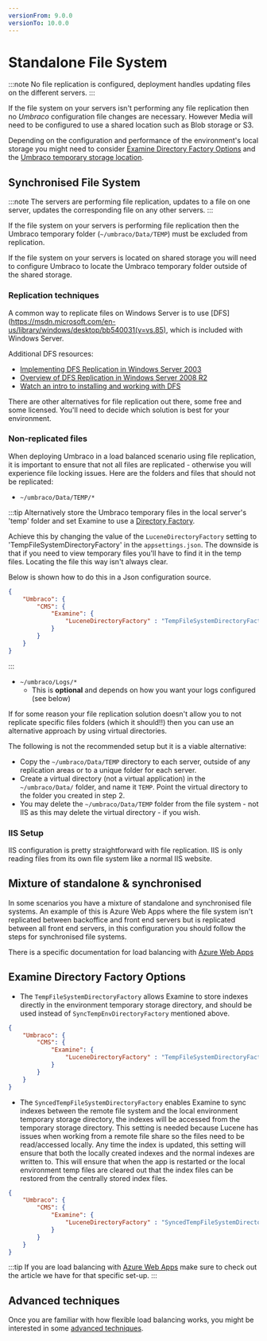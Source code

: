 ```yaml
---
versionFrom: 9.0.0
versionTo: 10.0.0
---
```


# Standalone File System

:::note
No file replication is configured, deployment handles updating files on the different servers.
:::

If the file system on your servers isn't performing any file replication then no _Umbraco_ configuration file changes are necessary. However Media will need to be configured to use a shared location such as Blob storage or S3.

Depending on the configuration and performance of the environment's local storage you might need to consider [Examine Directory Factory Options](#examine-directory-factory-options) and the [Umbraco temporary storage location](../../../../Reference/Config/webconfig/index.md#umbracocorelocaltempstorage).

## Synchronised File System

:::note
The servers are performing file replication, updates to a file on one server, updates the corresponding file on any other servers.
:::

If the file system on your servers is performing file replication then the Umbraco temporary folder (`~/umbraco/Data/TEMP`) must be excluded from replication.

If the file system on your servers is located on shared storage you will need to configure Umbraco to locate the Umbraco temporary folder outside of the shared storage.

### Replication techniques

A common way to replicate files on Windows Server is to use [DFS](https://msdn.microsoft.com/en-us/library/windows/desktop/bb540031(v=vs.85), which is included with Windows Server.

Additional DFS resources:

* [Implementing DFS Replication in Windows Server 2003](http://www.windowsnetworking.com/articles_tutorials/Implementing-DFS-Replication.html)
* [Overview of DFS Replication in Windows Server 2008 R2](https://technet.microsoft.com/en-us/library/cc771058.aspx)
* [Watch an intro to installing and working with DFS](https://www.youtube.com/watch?v=DYfBoUt2RVE)

There are other alternatives for file replication out there, some free and some licensed. You'll need to decide which solution is best for your environment.

### Non-replicated files

When deploying Umbraco in a load balanced scenario using file replication, it is important to ensure that not all files are replicated - otherwise you will experience file locking issues. Here are the folders and files that should not be replicated:

* `~/umbraco/Data/TEMP/*`

:::tip
Alternatively store the Umbraco temporary files in the local server's 'temp' folder and set Examine to use a [Directory Factory](#examine-directory-factory-options).

Achieve this by changing the value of the `LuceneDirectoryFactory` setting to 'TempFileSystemDirectoryFactory' in the `appsettings.json`. The downside is that if you need to view temporary files you'll have to find it in the temp files. Locating the file this way isn't always clear.

Below is shown how to do this in a Json configuration source.

```json
{
    "Umbraco": {
        "CMS": {
            "Examine": {
                "LuceneDirectoryFactory" : "TempFileSystemDirectoryFactory"
            }
        }
    }
}

```

:::

* `~/umbraco/Logs/*`
  * This is **optional** and depends on how you want your logs configured (see below)

If for some reason your file replication solution doesn't allow you to not replicate specific files folders (which it should!!) then you can use an alternative approach by using virtual directories.

The following is not the recommended setup but it is a viable alternative:

* Copy the `~/umbraco/Data/TEMP` directory to each server, outside of any replication areas or to a unique folder for each server.
* Create a virtual directory (not a virtual application) in the `~/umbraco/Data/` folder, and name it `TEMP`. Point the virtual directory to the folder you created in step 2.
* You may delete the `~/umbraco/Data/TEMP` folder from the file system - not IIS as this may delete the virtual directory - if you wish.

### IIS Setup

IIS configuration is pretty straightforward with file replication. IIS is only reading files from its own file system like a normal IIS website.

## Mixture of standalone & synchronised

In some scenarios you have a mixture of standalone and synchronised file systems. An example of this is Azure Web Apps where the file system isn't replicated between backoffice and front end servers but is replicated between all front end servers, in this configuration you should follow the steps for synchronised file systems.

There is a specific documentation for load balancing with [Azure Web Apps](azure-web-apps.md)

## Examine Directory Factory Options

* The `TempFileSystemDirectoryFactory` allows Examine to store indexes directly in the environment temporary storage directory, and should be used instead of `SyncTempEnvDirectoryFactory` mentioned above.

```json
{
    "Umbraco": {
        "CMS": {
            "Examine": {
                "LuceneDirectoryFactory" : "TempFileSystemDirectoryFactory"
            }
        }
    }
}
```

* The `SyncedTempFileSystemDirectoryFactory` enables Examine to sync indexes between the remote file system and the local environment temporary storage directory, the indexes will be accessed from the temporary storage directory. This setting is needed because Lucene has issues when working from a remote file share so the files need to be read/accessed locally. Any time the index is updated, this setting will ensure that both the locally created indexes and the normal indexes are written to. This will ensure that when the app is restarted or the local environment temp files are cleared out that the index files can be restored from the centrally stored index files.

```json
{
    "Umbraco": {
        "CMS": {
            "Examine": {
                "LuceneDirectoryFactory" : "SyncedTempFileSystemDirectoryFactory"
            }
        }
    }
}
```

:::tip
If you are load balancing with [Azure Web Apps](azure-web-apps.md) make sure to check out the article we have for that specific set-up.
:::

## Advanced techniques

Once you are familiar with how flexible load balancing works, you might be interested in some [advanced techniques](flexible-advanced.md).
